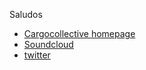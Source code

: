 Saludos

* [Cargocollective homepage](https://cargocollective.com/tiemposdelruido)
* [Soundcloud](https://soundcloud.com/tiemposdelruido)
* [twitter](https://twitter.com/tiemposdelruido/)
